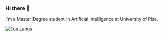 ### Hi there 👋

I'm a Master Degree student in Artificial Intelligence at University of Pisa.

[![Top Langs](https://github-readme-stats.vercel.app/api/top-langs/?username=dilettagoglia=compact)](https://github.com/anuraghazra/github-readme-stats)

<!--
**dilettagoglia/dilettagoglia** is a ✨ _special_ ✨ repository because its `README.md` (this file) appears on your GitHub profile.

Here are some ideas to get you started:

- 🔭 I’m currently working on ...
- 🌱 I’m currently learning ...
- 👯 I’m looking to collaborate on ...
- 🤔 I’m looking for help with ...
- 💬 Ask me about ...
- 📫 How to reach me: ...
- 😄 Pronouns: ...
- ⚡ Fun fact: ...
-->
